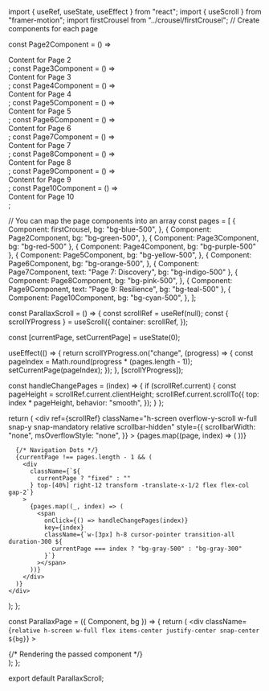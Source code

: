 import { useRef, useState, useEffect } from "react";
import { useScroll } from "framer-motion";
import firstCrousel from "../crousel/firstCrousel";
// Create components for each page

const Page2Component = () => <div>Content for Page 2</div>;
const Page3Component = () => <div>Content for Page 3</div>;
const Page4Component = () => <div>Content for Page 4</div>;
const Page5Component = () => <div>Content for Page 5</div>;
const Page6Component = () => <div>Content for Page 6</div>;
const Page7Component = () => <div>Content for Page 7</div>;
const Page8Component = () => <div>Content for Page 8</div>;
const Page9Component = () => <div>Content for Page 9</div>;
const Page10Component = () => <div>Content for Page 10</div>;

// You can map the page components into an array
const pages = [
  {
    Component: firstCrousel,
    bg: "bg-blue-500",
  },
  {
    Component: Page2Component,
    bg: "bg-green-500",
  },
  { Component: Page3Component, bg: "bg-red-500" },
  { Component: Page4Component, bg: "bg-purple-500" },
  {
    Component: Page5Component,
    bg: "bg-yellow-500",
  },
  {
    Component: Page6Component,
    bg: "bg-orange-500",
  },
  { Component: Page7Component, text: "Page 7: Discovery", bg: "bg-indigo-500" },
  {
    Component: Page8Component,
    bg: "bg-pink-500",
  },
  { Component: Page9Component, text: "Page 9: Resilience", bg: "bg-teal-500" },
  {
    Component: Page10Component,
    bg: "bg-cyan-500",
  },
];

const ParallaxScroll = () => {
  const scrollRef = useRef(null);
  const { scrollYProgress } = useScroll({
    container: scrollRef,
  });

  const [currentPage, setCurrentPage] = useState(0);

  useEffect(() => {
    return scrollYProgress.on("change", (progress) => {
      const pageIndex = Math.round(progress * (pages.length - 1));
      setCurrentPage(pageIndex);
    });
  }, [scrollYProgress]);

  const handleChangePages = (index) => {
    if (scrollRef.current) {
      const pageHeight = scrollRef.current.clientHeight;
      scrollRef.current.scrollTo({
        top: index * pageHeight,
        behavior: "smooth",
      });
    }
  };

  return (
    <div
      ref={scrollRef}
      className="h-screen overflow-y-scroll w-full snap-y snap-mandatory relative scrollbar-hidden"
      style={{
        scrollbarWidth: "none",
        msOverflowStyle: "none",
      }}
    >
      {pages.map((page, index) => (
        <ParallaxPage key={index} Component={page.Component} bg={page.bg} />
      ))}

      {/* Navigation Dots */}
      {currentPage !== pages.length - 1 && (
        <div
          className={`${
            currentPage ? "fixed" : ""
          } top-[40%] right-12 transform -translate-x-1/2 flex flex-col gap-2`}
        >
          {pages.map((_, index) => (
            <span
              onClick={() => handleChangePages(index)}
              key={index}
              className={`w-[3px] h-8 cursor-pointer transition-all duration-300 ${
                currentPage === index ? "bg-gray-500" : "bg-gray-300"
              }`}
            ></span>
          ))}
        </div>
      )}
    </div>
  );
};

const ParallaxPage = ({ Component, bg }) => {
  return (
    <div
      className={`relative h-screen w-full flex items-center justify-center snap-center ${bg}`}
    >
      <div className="relative z-10 text-white text-4xl font-bold text-center p-8">
        <div>
          <Component /> {/* Rendering the passed component */}
        </div>
      </div>
    </div>
  );
};

export default ParallaxScroll;
